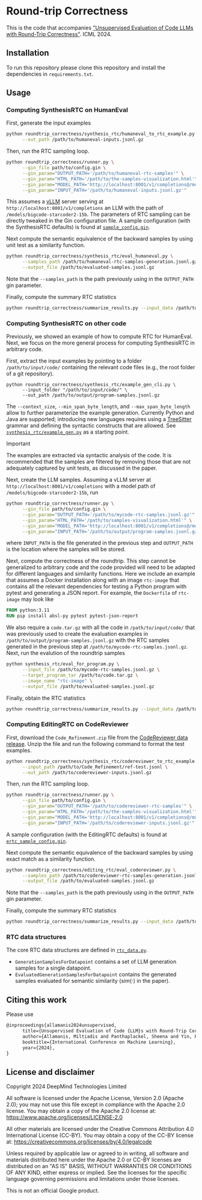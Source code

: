 # Round-trip Correctness

This is the code that accompanies ["Unsupervised Evaluation of Code LLMs with Round-Trip Correctness"](https://arxiv.org/abs/2402.08699). ICML 2024.

## Installation

To run this repository please clone this repository and install the dependencies
in `requirements.txt`.

## Usage

### Computing SynthesisRTC on HumanEval

First, generate the input examples

```bash
python roundtrip_correctness/synthesis_rtc/humaneval_to_rtc_example.py \
      --out_path /path/to/humaneval-inputs.jsonl.gz
```

Then, run the RTC sampling loop.

```bash
python roundtrip_correctness/runner.py \
      --gin_file path/to/config.gin \
      --gin_param="OUTPUT_PATH='/path/to/humaneval-rtc-samples'" \
      --gin_param="HTML_PATH='/path/to/the-samples-visualization.html'" \
      --gin_param="MODEL_PATH='http://localhost:8001/v1/completions@/models/bigcode-starcoder2-15b'" \
      --gin_param="INPUT_PATH='/path/to/humaneval-inputs.jsonl.gz'"
```
This assumes a [vLLM](https://docs.vllm.ai/en/latest/) server serving at `http://localhost:8001/v1/completions`
an LLM with the path of `/models/bigcode-starcoder2-15b`.
The parameters of RTC sampling can be directly tweaked in the Gin configuration file.
A sample configuration (with the SynthesisRTC defaults) is found at
[`sample_config.gin`](./sample_config.gin).


Next compute the semantic equivalence of the backward samples by using unit
test as a similarity function.

```bash
python roundtrip_correctness/synthesis_rtc/eval_humaneval.py \
      --samples_path /path/to/humaneval-rtc-samples-generation.jsonl.gz \
      --output_file /path/to/evaluated-samples.jsonl.gz
```
Note that the `--samples_path` is the path previously using in the `OUTPUT_PATH`
gin parameter.

Finally, compute the summary RTC statistics

```bash
python roundtrip_correctness/summarize_results.py --input_data /path/to/evaluated-samples.jsonl.gz
```

### Computing SynthesisRTC on other code
Previously, we showed an example of how to compute RTC for HumanEval. Next,
we focus on the more general process for computing SynthesisRTC in arbitrary
code.

First, extract the input examples by pointing to a folder `/path/to/input/code/`
containing the relevant code files (e.g., the root folder of a git repository).

```
python roundtrip_correctness/synthesis_rtc/example_gen_cli.py \
      --input_folder "/path/to/input/code/" \
      --out_path /path/to/output/program-samples.jsonl.gz
```
The `--context_size`, `--min_span_byte_length`, and `--max_span_byte_length`
allow to further parameterize the example generation. Currently Python and Java
are supported; introducing new languages requires using a
[TreeSitter](https://tree-sitter.github.io/tree-sitter/) grammar and defining
the syntactic constructs that are allowed. See
[`synthesis_rtc/example_gen.py`](synthesis_rtc/example_gen.py) as a starting
point.

> [!IMPORTANT]
> The examples are extracted via syntactic analysis of the code.
> It is recommended that the samples are filtered by removing those that are
> not adequately captured by unit tests, as discussed in the paper.

Next, create the LLM samples. Assuming a vLLM server
at `http://localhost:8001/v1/completions` with a model path of `/models/bigcode-starcoder2-15b`, run

```bash
python roundtrip_correctness/runner.py \
      --gin_file path/to/config.gin \
      --gin_param="OUTPUT_PATH='/path/to/mycode-rtc-samples.jsonl.gz'" \
      --gin_param="HTML_PATH='/path/to/samples-visualization.html'" \
      --gin_param="MODEL_PATH='http://localhost:8001/v1/completions@/models/bigcode-starcoder2-15b'" \
      --gin_param="INPUT_PATH='/path/to/output/program-samples.jsonl.gz'"
```
where `INPUT_PATH` is the file generated in the previous step and `OUTPUT_PATH`
is the location where the samples will be stored.

Next, compute the correctness of the roundtrip. This step cannot
be generalized to arbitrary code and the code provided will need to be adapted
for different languages and similarity functions.
Here we include an example that assumes
a Docker installation along with an image `rtc-image` that contains all the relevant dependencies for
testing a Python program with pytest and generating a JSON report.
For example, the `Dockerfile` of `rtc-image` may look like

```Dockerfile
FROM python:3.11
RUN pip install absl-py pytest pytest-json-report
```

We also require a `code.tar.gz` with all the code in `/path/to/input/code/`
that was previously used to create the evaluation examples in `/path/to/output/program-samples.jsonl.gz`
with the RTC samples generated in the previous step at `/path/to/mycode-rtc-samples.jsonl.gz`.
Next, run the evalution of the roundtrip samples

```bash
python synthesis_rtc/eval_for_program.py \
      --input_file /path/to/mycode-rtc-samples.jsonl.gz \
      --target_program_tar /path/to/code.tar.gz \
      --image_name "rtc-image" \
      --output_file /path/to/evaluated-samples.jsonl.gz
```

Finally, obtain the RTC statistics

```bash
python roundtrip_correctness/summarize_results.py --input_data /path/to/evaluated-samples.jsonl.gz
```


### Computing EditingRTC on CodeReviewer

First, download the `Code_Refinement.zip` file from the [CodeReviewer data release](https://zenodo.org/records/6900648).
Unzip the file and run the following command to format the test examples.

```bash
python roundtrip_correctness/synthesis_rtc/codereviewer_to_rtc_example.py \
      --input_path /path/to/Code_Refinement/ref-test.jsonl \
      --out_path /path/to/codereviewer-inputs.jsonl.gz
```

Then, run the RTC sampling loop.

```bash
python roundtrip_correctness/runner.py \
      --gin_file path/to/config.gin \
      --gin_param="OUTPUT_PATH='/path/to/codereviewer-rtc-samples'" \
      --gin_param="HTML_PATH='/path/to/the-samples-visualization.html'" \
      --gin_param="MODEL_PATH='http://localhost:8001/v1/completions@/models/bigcode-starcoder2-15b'" \
      --gin_param="INPUT_PATH='/path/to/codereviewer-inputs.jsonl.gz'"
```

A sample configuration (with the EditingRTC defaults) is found at
[`ertc_sample_config.gin`](./ertc_sample_config.gin).


Next compute the semantic equivalence of the backward samples by using exact
match as a similarity function.

```bash
python roundtrip_correctness/editing_rtc/eval_codereviewer.py \
      --samples_path /path/to/codereviewer-rtc-samples-generation.jsonl.gz \
      --output_file /path/to/evaluated-samples.jsonl.gz
```
Note that the `--samples_path` is the path previously using in the `OUTPUT_PATH`
gin parameter.

Finally, compute the summary RTC statistics

```bash
python roundtrip_correctness/summarize_results.py --input_data /path/to/evaluated-samples.jsonl.gz
```

### RTC data structures
The core RTC data structures are defined in [`rtc_data.py`](./rtc_data.py).

* `GenerationSamplesForDatapoint` contains a set of LLM generation samples for
      a single datapoint.
* `EvaluatedGenerationSamplesForDatapoint` contains the generated samples
      evaluated for semantic similarity ($sim(\cdot)$ in the paper).

## Citing this work

Please use

```latex
@inproceedings{allamanis2024unsupervised,
      title={Unsupervised Evaluation of Code {LLM}s with Round-Trip Correctness},
      author={Allamanis, Miltiadis and Panthaplackel, Sheena and Yin, Pengcheng},
      booktitle={International Conference on Machine Learning},
      year={2024},
}
```

## License and disclaimer

Copyright 2024 DeepMind Technologies Limited

All software is licensed under the Apache License, Version 2.0 (Apache 2.0);
you may not use this file except in compliance with the Apache 2.0 license.
You may obtain a copy of the Apache 2.0 license at:
https://www.apache.org/licenses/LICENSE-2.0

All other materials are licensed under the Creative Commons Attribution 4.0
International License (CC-BY). You may obtain a copy of the CC-BY license at:
https://creativecommons.org/licenses/by/4.0/legalcode

Unless required by applicable law or agreed to in writing, all software and
materials distributed here under the Apache 2.0 or CC-BY licenses are
distributed on an "AS IS" BASIS, WITHOUT WARRANTIES OR CONDITIONS OF ANY KIND,
either express or implied. See the licenses for the specific language governing
permissions and limitations under those licenses.

This is not an official Google product.
